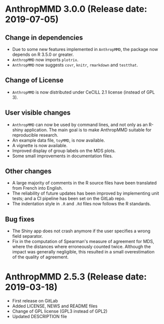 # AnthropMMD 3.0.0 (Release date: 2019-07-05)

## Change in dependencies
* Due to some new features implemented in `AnthropMMD`, the package now depends on R 3.5.0 or greater.
* `AnthropMMD` now imports `plotrix`.
* `AnthropMMD` now suggests `covr`, `knitr`, `rmarkdown` and `testthat`.

## Change of License
* `AnthropMMD` is now distributed under CeCILL 2.1 license (instead of GPL 3).

## User visible changes
* `AnthropMMD` can now be used by command lines, and not only as an R-shiny application. The main goal is to make AnthropMMD suitable for reproducible research.
* An example data file, `toyMMD`, is now available.
* A vignette is now available.
* Improved display of group labels on the MDS plots.
* Some small improvements in documentation files.

## Other changes
* A large majority of comments in the R source files have been translated from French into English.
* The reliability of future updates has been improved by implementing unit tests; and a CI pipeline has been set on the GitLab repo.
* The indentation style in `.R` and `.Rd` files now follows the R standards.

## Bug fixes
* The Shiny app does not crash anymore if the user specifies a wrong field separator.
* Fix in the computation of Spearman's measure of agreement for MDS, where the distances where erroneously counted twice. Although the impact was generally negligible, this resulted in a small overestimation of the quality of agreement.

# AnthropMMD 2.5.3 (Release date: 2019-03-18)

* First release on GitLab
* Added LICENSE, NEWS and README files
* Change of GPL license (GPL3 instead of GPL2)
* Updated DESCRIPTION file
